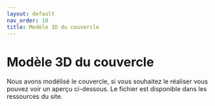 ```yaml
---
layout: default
nav_order: 10 
title: Modèle 3D du couvercle
---
```

# Modèle 3D du couvercle

Nous avons modélisé le couvercle, si vous souhaitez le réaliser vous pouvez voir un aperçu ci-dessous. 
Le fichier est disponible dans les ressources du site.

<model-viewer
    id="viewer"
    alt="Modèle 3D du couvercle"
    src="../shared-assets/models/couvercle.gltf"
    poster="../shared-assets/images/couvercle.png"
    shadow-intensity="1"
    camera-controls
    touch-action="pan-z"
    rotation="90 90 90">
</model-viewer>